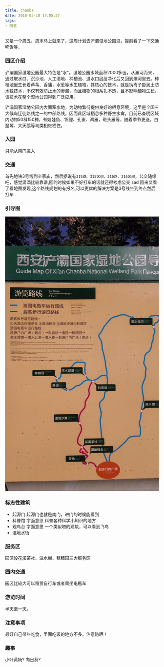 ```yaml
---
title: chanba
date: 2018-05-18 17:05:37
tags:
- 随笔
---
```

又是一个周五，周末马上就来了，这周计划去浐灞湿地公园浪，提前看了一下交通吃饭等..

### 园区介绍
浐灞国家湿地公园最大特色是"水"。湿地公园水域面积2000多亩，从灞河而来，通过取水口、沉沙池、人工湿地、种植池、退水口层层净化后又回到灞河里去。种植池里生长着芦苇、香蒲，水葱等水生植物，其核心的技术，就是钠离子膨润土防水毯技术，不仅有效防止水的渗漏，而且植物的根系扎不透，且不影响植物生长，该技术在整个湿地公园得到广泛应用。

浐灞国家湿地公园内大面积水地，为动物繁衍提供良好的栖息环境，这里是全国三大候鸟迁徙路线之一的中部路线，因而此区域栖息多种野生水禽。目前已查明区域内动物50科150种，有娃娃鱼、锦鲤、孔雀、鸿雁，斑头雁等，随着季节更迭，白琵鹭、大天鹅等鸟类相继栖住。



### 入园
只能从南门进入
### 交通
首先地铁3号线到辛家庙，然后据说有`315路、315区间、316路、316区间`，公交随缘吧，感觉滴滴比较靠谱,回的时候如果不好打车的话就还得考虑公交 sad
回来又看了看地图发现,这个路线规划的有报名,可以更优的解决方案是3号线坐到终点然后打车
### 引导图
![游览图](/img/chanba_index.jpeg)
### 标志性建筑
- 起源门
起源门也就是南门，进门的时候能看到
- 科普馆
字面意思 科普各种科学小知识的地方
- 观鸟台
字面意思 一个类似塔的建筑，可以看到飞鸟
- 湿地水街

### 服务区
园区设花溪茶社、滋水榭、稼穑园三大服务区
### 园内交通
园区比较大可以租赁自行车或者乘坐电瓶车
### 游览时间
半天至一天。
### 注意事项
最好自己带些吃食，里面吃饭的地方不多。注意防晒！
### 趣事
小叶黄杨? 向日葵?

